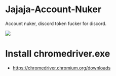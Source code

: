 # Jajaja-Account-Nuker
Account nuker, discord token fucker for discord.


![](https://github.com/xanthe1337/Jajaja-Account-Nuker/blob/master/images/W4VcGw.png?raw=true)

# Install chromedriver.exe
  - https://chromedriver.chromium.org/downloads
